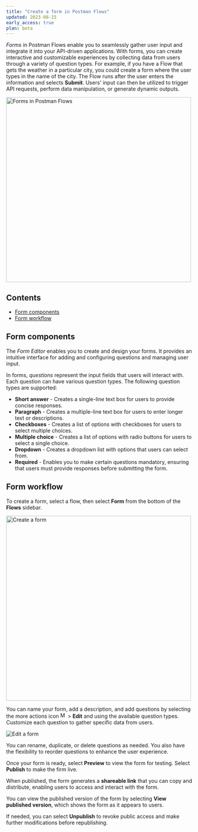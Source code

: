 ```yaml
---
title: "Create a form in Postman Flows"
updated: 2023-08-15
early_access: true
plan: beta
---
```


_Forms_ in Postman Flows enable you to seamlessly gather user input and integrate it into your API-driven applications. With forms, you can create interactive and customizable experiences by collecting data from users through a variety of question types. For example, if you have a Flow that gets the weather in a particular city, you could create a form where the user types in the name of the city. The Flow runs after the user enters the information and selects **Submit**. Users' input can then be utilized to trigger API requests, perform data manipulation, or generate dynamic outputs.

<img alt="Forms in Postman Flows" src="https://assets.postman.com/postman-docs/v10/flows-form-hero-v10.jpg" width="500px">

## Contents

* [Form components](#form-components)
* [Form workflow](#form-workflow)

## Form components

The _Form Editor_ enables you to create and design your forms. It provides an intuitive interface for adding and configuring questions and managing user input.

In forms, _questions_ represent the input fields that users will interact with. Each question can have various question types. The following question types are supported:

* **Short answer** - Creates a single-line text box for users to provide concise responses.
* **Paragraph** - Creates a multiple-line text box for users to enter longer text or descriptions.
* **Checkboxes** - Creates a list of options with checkboxes for users to select multiple choices.
* **Multiple choice** - Creates a list of options with radio buttons for users to select a single choice.
* **Dropdown** - Creates a dropdown list with options that users can select from.
* **Required** - Enables you to make certain questions mandatory, ensuring that users must provide responses before submitting the form.

## Form workflow

To create a form, select a flow, then select **Form** from the bottom of the **Flows** sidebar.

<img alt="Create a form" src="https://assets.postman.com/postman-docs/v10/flows-create-form-v10.jpg" width="500px">

You can name your form, add a description, and add questions by selecting the more actions icon <img alt="More actions icon" src="https://assets.postman.com/postman-docs/icon-more-actions-v9.jpg#icon" width="16px"> > **Edit** and using the available question types. Customize each question to gather specific data from users.

<img src="https://assets.postman.com/postman-docs/v10/flows-edit-form-v10.gif" alt="Edit a form" fetchpriority="low" loading="lazy" >

You can rename, duplicate, or delete questions as needed. You also have the flexibility to reorder questions to enhance the user experience.

Once your form is ready, select **Preview** to view the form for testing. Select **Publish** to make the firm live.

When published, the form generates a **shareable link** that you can copy and distribute, enabling users to access and interact with the form.

You can view the published version of the form by selecting **View published version**, which shows the form as it appears to users.

If needed, you can select **Unpublish** to revoke public access and make further modifications before republishing.
